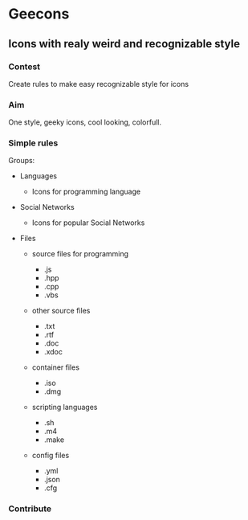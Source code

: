 # Geecons
## Icons with realy weird and recognizable style

### Contest
Create rules to make easy recognizable style for icons

### Aim
One style, geeky icons, cool looking, colorfull.

### Simple rules
Groups:
- Languages
  - Icons for programming language
    
- Social Networks
  - Icons for popular Social Networks
- Files
  - source files for programming
    - .js
    - .hpp
    - .cpp
    - .vbs
  - other source files
    - .txt
    - .rtf
    - .doc
    - .xdoc
  - container files
    - .iso
    - .dmg

  - scripting languages
    - .sh
    - .m4
    - .make
  - config files
    - .yml
    - .json
    - .cfg
    
### Contribute

